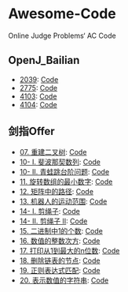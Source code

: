 # Awesome-Code
Online Judge Problems‘ AC Code

## OpenJ_Bailian

- [2039](http://bailian.openjudge.cn/practice/2039?lang=en_US): [Code](https://github.com/Eveneko/Awesome-Code/blob/master/OpenJ_Bailian/2039.cpp)
- [2775](http://bailian.openjudge.cn/practice/2775?lang=en_US): [Code](https://github.com/Eveneko/Awesome-Code/blob/master/OpenJ_Bailian/2775.cpp)
- [4103](http://bailian.openjudge.cn/practice/4103?lang=en_US): [Code](https://github.com/Eveneko/Awesome-Code/blob/master/OpenJ_Bailian/4103.cpp)
- [4104](http://bailian.openjudge.cn/practice/4104?lang=en_US): [Code](https://github.com/Eveneko/Awesome-Code/blob/master/OpenJ_Bailian/4104.cpp) 

## 剑指Offer
- [07. 重建二叉树](https://leetcode-cn.com/problems/zhong-jian-er-cha-shu-lcof/): [Code](https://github.com/Eveneko/Awesome-Code/blob/master/剑指Offer/07.cpp)
- [10- I. 斐波那契数列](https://leetcode-cn.com/problems/fei-bo-na-qi-shu-lie-lcof/): [Code](https://github.com/Eveneko/Awesome-Code/blob/master/剑指Offer/10_1.cpp)
- [10- II. 青蛙跳台阶问题](https://leetcode-cn.com/problems/qing-wa-tiao-tai-jie-wen-ti-lcof/): [Code](https://github.com/Eveneko/Awesome-Code/blob/master/剑指Offer/10_2.cpp)
- [11. 旋转数组的最小数字](https://leetcode-cn.com/problems/xuan-zhuan-shu-zu-de-zui-xiao-shu-zi-lcof/): [Code](https://github.com/Eveneko/Awesome-Code/blob/master/剑指Offer/11.cpp)
- [12. 矩阵中的路径](https://leetcode-cn.com/problems/ju-zhen-zhong-de-lu-jing-lcof/): [Code](https://github.com/Eveneko/Awesome-Code/blob/master/剑指Offer/12.cpp)
- [13. 机器人的运动范围](https://leetcode-cn.com/problems/ji-qi-ren-de-yun-dong-fan-wei-lcof/): [Code](https://github.com/Eveneko/Awesome-Code/blob/master/剑指Offer/13.cpp)
- [14- I. 剪绳子](https://leetcode-cn.com/problems/jian-sheng-zi-lcof/): [Code](https://github.com/Eveneko/Awesome-Code/blob/master/剑指Offer/14_1.cpp)
- [14- II. 剪绳子 II](https://leetcode-cn.com/problems/jian-sheng-zi-ii-lcof/): [Code](https://github.com/Eveneko/Awesome-Code/blob/master/剑指Offer/14_2.cpp)
- [15. 二进制中1的个数](https://leetcode-cn.com/problems/er-jin-zhi-zhong-1de-ge-shu-lcof/): [Code](https://github.com/Eveneko/Awesome-Code/blob/master/剑指Offer/15.cpp)
- [16. 数值的整数次方](https://leetcode-cn.com/problems/shu-zhi-de-zheng-shu-ci-fang-lcof/): [Code](https://github.com/Eveneko/Awesome-Code/blob/master/剑指Offer/16.cpp)
- [17. 打印从1到最大的n位数](https://leetcode-cn.com/problems/da-yin-cong-1dao-zui-da-de-nwei-shu-lcof/): [Code](https://github.com/Eveneko/Awesome-Code/blob/master/剑指Offer/17.cpp)
- [18. 删除链表的节点](https://leetcode-cn.com/problems/shan-chu-lian-biao-de-jie-dian-lcof/): [Code](https://github.com/Eveneko/Awesome-Code/blob/master/剑指Offer/18.cpp)
- [19. 正则表达式匹配](https://leetcode-cn.com/problems/zheng-ze-biao-da-shi-pi-pei-lcof/): [Code](https://github.com/Eveneko/Awesome-Code/blob/master/剑指Offer/19.cpp)
- [20. 表示数值的字符串](https://leetcode-cn.com/problems/biao-shi-shu-zhi-de-zi-fu-chuan-lcof/): [Code](https://github.com/Eveneko/Awesome-Code/blob/master/剑指Offer/20.cpp)
